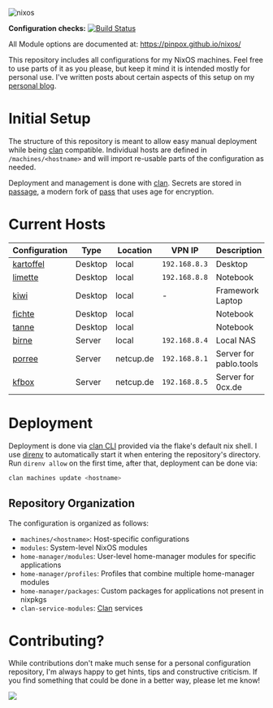 ![nixos](https://socialify.git.ci/pinpox/nixos/image?description=1&font=Source%20Code%20Pro&forks=1&issues=1&logo=https%3A%2F%2Fpablo.tools%2Fnixoscolorful.svg&owner=1&pattern=Circuit%20Board&pulls=1&stargazers=1&theme=Light)

**Configuration checks:** [![Build Status](https://build.lounge.rocks/api/badges/9/status.svg)](https://build.lounge.rocks/repos/9)

All Module options are documented at: https://pinpox.github.io/nixos/

This repository includes all configurations for my NixOS machines. Feel free to
use parts of it as you please, but keep it mind it is intended mostly for
personal use. I've written posts about certain aspects of this setup on my
[personal blog](https://pablo.tools/posts).

# Initial Setup

The structure of this repository is meant to allow easy manual deployment while being
[clan](https://clan.lol) compatible.
Individual hosts are defined in `/machines/<hostname>` and will import re-usable
parts of the configuration as needed.

Deployment and management is done with [clan](https://clan.lol).
Secrets are stored in [passage](https://github.com/FiloSottile/passage),
a modern fork of [pass](https://www.passwordstore.org/) that uses age for encryption.

# Current Hosts

| Configuration                       | Type      | Location    | VPN IP         | Description                  |
| ----------------------------------- | --------- | ----------- | -------------- | ---------------------------- |
| [kartoffel](./machines/kartoffel)   | Desktop   | local       | `192.168.8.3`  | Desktop                      |
| [limette](./machines/limette)       | Desktop   | local       | `192.168.8.8`  | Notebook                     |
| [kiwi](./machines/kiwi)             | Desktop   | local       | -              | Framework Laptop             |
| [fichte](./machines/fichte)         | Desktop   | local       | ` `            | Notebook                     |
| [tanne](./machines/fichte)          | Desktop   | local       | ` `            | Notebook                     |
| [birne](./machines/birne)           | Server    | local       | `192.168.8.4`  | Local NAS                    |
| [porree](./machines/porree)         | Server    | netcup.de   | `192.168.8.1`  | Server for pablo.tools       |
| [kfbox](./machines/kfbox)           | Server    | netcup.de   | `192.168.8.5`  | Server for 0cx.de            |

# Deployment

Deployment is done via [clan CLI](https://clan.lol) provided via the flake's
default nix shell. I use [direnv](https://direnv.net/) to automatically start it
when entering the repository's directory. Run `direnv allow` on the first time,
after that, deployment can be done via:

```sh
clan machines update <hostname>
```

## Repository Organization

The configuration is organized as follows:

- `machines/<hostname>`: Host-specific configurations
- `modules`: System-level NixOS modules
- `home-manager/modules`: User-level home-manager modules for specific applications
- `home-manager/profiles`: Profiles that combine multiple home-manager modules
- `home-manager/packages`: Custom packages for applications not present in nixpkgs
- `clan-service-modules`: [Clan](https://clan.lol) services

# Contributing?

While contributions don't make much sense for a personal configuration repository,
I'm always happy to get hints, tips and constructive criticism. If you find something
that could be done in a better way, please let me know!

<a href="https://www.buymeacoffee.com/pinpox"><img src="https://img.buymeacoffee.com/button-api/?text=Buy me a coffee&emoji=😎&slug=pinpox&button_colour=82aaff&font_colour=000000&font_family=Inter&outline_colour=000000&coffee_colour=FFDD00"></a>
